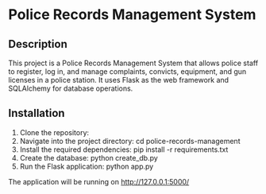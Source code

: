 # Police Records Management System

## Description
This project is a Police Records Management System that allows police staff to register, log in, and manage complaints, convicts, equipment, and gun licenses in a police station. It uses Flask as the web framework and SQLAlchemy for database operations.

## Installation
1. Clone the repository:
2. Navigate into the project directory: cd police-records-management
3. Install the required dependencies: pip install -r requirements.txt
4. Create the database: python create_db.py
5. Run the Flask application: python app.py

The application will be running on http://127.0.0.1:5000/

